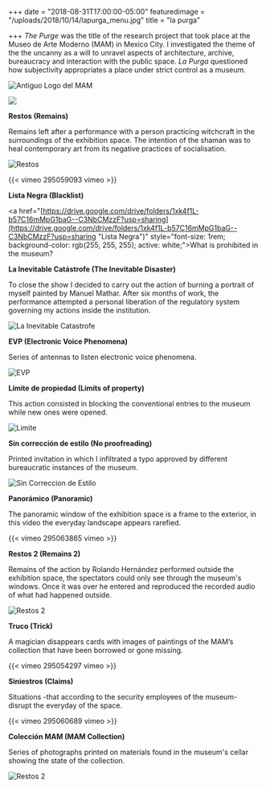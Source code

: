 +++
date = "2018-08-31T17:00:00-05:00"
featuredimage = "/uploads/2018/10/14/lapurga_menu.jpg"
title = "la purga"

+++
_The Purge_ was the title of the research project that took place at the Museo de Arte Moderno (MAM) in Mexico City. I investigated the theme of the the uncanny as a will to unravel aspects of architecture, archive, bureaucracy and interaction with the public space. _La Purga_ questioned how subjectivity appropriates a place under strict control as a museum.

<img class="full" src="/uploads/2018/10/16/antiguologo.jpg" alt="Antiguo Logo del MAM">

![](/uploads/2018/10/16/antiguologo.jpg)

**Restos (Remains)**

Remains left after a performance with a person practicing witchcraft in the surroundings of the exhibition space. The intention of the shaman was to heal contemporary art from its negative practices of socialisation.

<img class="full" src="/uploads/2018/10/14/Restos_1.jpg" alt="Restos">

{{< vimeo 295059093 vimeo >}}

**Lista Negra (Blacklist)**

<a href="[https://drive.google.com/drive/folders/1xk4f1L-b57C16mMpG1baG--C3NbCMzzF?usp=sharing](https://drive.google.com/drive/folders/1xk4f1L-b57C16mMpG1baG--C3NbCMzzF?usp=sharing "Lista Negra")" style="font-size: 1rem; background-color: rgb(255, 255, 255); active: white;">What is prohibited in the museum?</a>

**La Inevitable Catástrofe (The Inevitable Disaster)**

To close the show I decided to carry out the action of burning a portrait of myself painted by Manuel Mathar. After six months of work, the performance attempted a personal liberation of the regulatory system governing my actions inside the institution.

<img class="full" src="/uploads/2018/10/14/lainevitablecatastrofe.jpg" alt="La Inevitable Catastrofe">

**EVP (Electronic Voice Phenomena)**

Series of antennas to listen electronic voice phenomena.

<img class="full" src="/uploads/2018/10/14/Antena1.jpg" alt="EVP">

**Límite de propiedad (Limits of property)**

This action consisted in blocking the conventional entries to the museum while new ones were opened.

<img class="full" src="/uploads/2018/10/14/limite.jpg" alt="Limite">

**Sin corrección de estilo (No proofreading)**

Printed invitation in which I infiltrated a typo approved by different bureaucratic instances of the museum.

<img class="full" src="/uploads/2018/10/14/SinCorreccionEstilo.jpg" alt="Sin Correccion de Estilo">

**Panorámico (Panoramic)**

The panoramic window of the exhibition space is a frame to the exterior, in this video the everyday landscape appears rarefied.

{{< vimeo 295063865 vimeo >}}

**Restos 2 (Remains 2)**

Remains of the action by Rolando Hernández performed outside the exhibition space, the spectators could only see through the museum's windows. Once it was over he entered and reproduced the recorded audio of what had happened outside.

<img class="full" src="/uploads/2018/10/14/Guitarra1.jpg" alt="Restos 2">

**Truco (Trick)**

A magician disappears cards with images of paintings of the MAM’s collection that have been borrowed or gone missing.

{{< vimeo 295054297 vimeo >}}

**Siniestros (Claims)**

Situations -that according to the security employees of the museum- disrupt the everyday of the space.

{{< vimeo 295060689 vimeo >}}

**Colección MAM (MAM Collection)**

Series of photographs printed on materials found in the museum's cellar showing the state of the collection.

<img class="full" src="/uploads/2018/10/14/colecccion_mam_3.jpg" alt="Restos 2">